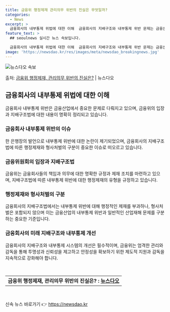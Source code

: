 ```yaml
---
title: 금융위 행정제재 관리의무 위반의 진실은 무엇일까?
categories:
  - News
excerpt: >
  금융회사의 내부통제 위법에 대한 이해  금융회사의 지배구조와 내부통제 위반 문제는 금융산업에서 중요하게 다루…
feature_text: >
  ## seoulnews 실시간 뉴스 속보입니다.

  금융회사의 내부통제 위법에 대한 이해  금융회사의 지배구조와 내부통제 위반 문제는 금융산업에서 중요하게 다루…
image: 'https://newsdao.kr/res/images/meta/newsdao_breakingnews.jpg'
---
```


![뉴스다오 속보](https://newsdao.kr/res/images/meta/newsdao_breakingnews.jpg)

<p>출처: <a href="https://newsdao.kr/4589" rel="dofollow">금융위 행정제재, 관리의무 위반의 진실은?</a> | 뉴스다오</p>

<h2 data-ke-size="size26">금융회사의 내부통제 위법에 대한 이해</h2>
<p data-ke-size="size16">금융회사 내부통제 위반은 금융산업에서 중요한 문제로 다뤄지고 있으며, 금융위의 입장과 지배구조법에 대한 내용이 명확히 정리되고 있습니다.</p>

<h3>금융회사 내부통제 위반의 이슈</h3>
<p data-ke-size="size16">한 은행장의 발언으로 내부통제 위반에 대한 논란이 제기되었으며, 금융회사의 지배구조법에 따른 행정제재와 형사처벌의 구분이 중요한 이슈로 떠오르고 있습니다.</p>

<h3>금융위원회의 입장과 지배구조법</h3>
<p data-ke-size="size16">금융위는 금융회사들의 책임과 의무에 대한 명확한 규정과 제재 조치를 마련하고 있으며, 지배구조법에 따른 내부통제 위반에 대한 행정제재의 유형을 규정하고 있습니다.</p>

<h3>행정제재와 형사처벌의 구분</h3>
<p data-ke-size="size16">금융회사의 지배구조법에서는 내부통제 위반에 대해 행정적인 제재를 부과하나, 형사처벌은 포함되지 않으며 이는 금융산업의 내부통제 위반과 일반적인 산업재해 문제를 구분하는 중요한 기준입니다.</p>

<h3>금융회사의 미래 지배구조와 내부통제 개선</h3>
<p data-ke-size="size16">금융회사의 지배구조와 내부통제 시스템의 개선은 필수적이며, 금융위는 엄격한 관리와 감독을 통해 투명성과 신뢰성을 제고하고 안정성을 확보하기 위한 제도적 지원과 감독을 지속적으로 강화해야 합니다.</p>

<p data-ke-size="size16">&nbsp;</p>
<table>
	<tbody>
		<tr>
			<td style="text-align: center; height: 17px;"><b>금융위 행정제재, 관리의무 위반의 진실은?  : <a href="https://newsdao.kr/4589">뉴스다오</a></b></td>
		</tr>
	</tbody>
</table>
<p data-ke-size="size16">&nbsp;</p> 

신속 뉴스 바로가기 👉 <a href="https://newsdao.kr" rel="dofollow">https://newsdao.kr</a>


